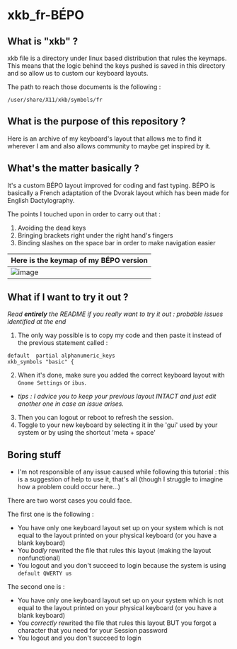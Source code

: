 # xkb_fr-BÉPO

## What is "xkb" ?

xkb file is a directory under linux based distribution that rules the keymaps. This means that the logic behind the keys pushed is saved in this directory and so allow us to custom our keyboard layouts.

The path to reach those documents is the following :
```
/user/share/X11/xkb/symbols/fr
```

## What is the purpose of this repository ?

Here is an archive of my keyboard's layout that allows me to find it wherever I am and also allows community to maybe get inspired by it.

## What's the matter basically ?

It's a custom BÉPO layout improved for coding and fast typing.
BÉPO is basically a French adaptation of the Dvorak layout which has been made for English Dactylography.

The points I touched upon in order to carry out that :

1. Avoiding the dead keys
2. Bringing brackets right under the right hand's fingers
3. Binding slashes on the space bar in order to make navigation easier

|Here is the keymap of my BÉPO version|
|-|
|![image](https://bit.ly/3mRh5Ok)|

## What if I want to try it out ?

_Read **entirely** the README if you really want to try it out : probable issues identified at the end_

1. The only way possible is to copy my code and then paste it instead of the previous statement called :

```
default  partial alphanumeric_keys
xkb_symbols "basic" {
```

2. When it's done, make sure you added the correct keyboard layout with `Gnome Settings` or `ibus`.
 - _tips : I advice you to keep your previous layout *INTACT* and just edit another one in case an issue arises._
3. Then you can logout or reboot to refresh the session.
4. Toggle to your new keyboard by selecting it in the 'gui' used by your system or by using the shortcut 'meta + space'

## Boring stuff

 - I'm not responsible of any issue caused while following this tutorial : this is a suggestion of help to use it, that's all (though I struggle to imagine how a problem could occur here…)

There are two worst cases you could face.

The first one is the following :
   - You have only one keyboard layout set up on your system which is not equal to the layout printed on your physical keyboard (or you have a blank keyboard)
   - You _badly_ rewrited the file that rules this layout (making the layout nonfunctional)
   - You logout and you don't succeed to login because the system is using `default QWERTY us`

The second one is :
   - You have only one keyboard layout set up on your system which is not equal to the layout printed on your physical keyboard (or you have a blank keyboard)
   - You _correctly_ rewrited the file that rules this layout BUT you forgot a character that you need for your Session password
   - You logout and you don't succeed to login

